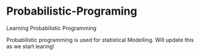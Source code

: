 # Probabilistic-Programing
Learning Probabilistic Programming

Probabilistic programming is used for statistical Modelling. Will update this as we start learing!

